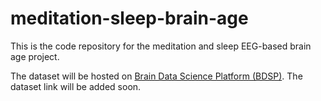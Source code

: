 # meditation-sleep-brain-age

This is the code repository for the meditation and sleep EEG-based brain age project.

The dataset will be hosted on [Brain Data Science Platform (BDSP)](https://bdsp.io/). The dataset link will be added soon.
